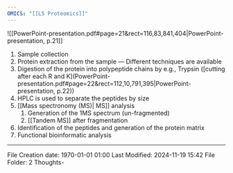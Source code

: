 ```yaml
---
OMICS: "[[L5 Proteomics]]"
---
```

![[PowerPoint-presentation.pdf#page=21&rect=116,83,841,404|PowerPoint-presentation, p.21]]
1. Sample collection
2. Protein extraction from the sample — Different techniques are available
3. Digestion of the protein into polypeptide chains by e.g., Trypsin ([cutting after each R and K](PowerPoint-presentation.pdf#page=22&rect=112,10,791,395|PowerPoint-presentation, p.22))
4. HPLC is used to separate the peptides by size
5. [[Mass spectronomy (MS)| MS]] analysis
	1. Generation of the 1MS spectrum (un-fragmented)
	2. [[Tandem MS]] after fragmentation
6. Identification of the peptides and generation of the protein matrix
7. Functional bioinformatic analysis


---
File Creation date: 1970-01-01 01:00
Last Modified: 2024-11-19 15:42
File Folder: 2 Thoughts-